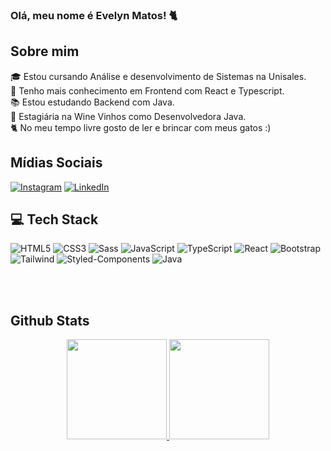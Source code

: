 ### Olá, meu nome é Evelyn Matos! :cat2:
## Sobre mim

:mortar_board: Estou cursando Análise e desenvolvimento de Sistemas na Unisales. </br>
:rocket: Tenho mais conhecimento em Frontend com React e Typescript. </br>
:books: Estou estudando Backend com Java. </br>
:dart: Estagiária na Wine Vinhos como Desenvolvedora Java. </br>
:cat2: No meu tempo livre gosto de ler e brincar com meus gatos :) </br>




## Mídias Sociais
[![Instagram](https://img.shields.io/badge/Instagram-fff?style=for-the-badge&logo=instagram)](https://www.instagram.com/velyn.mm/)
[![LinkedIn](https://img.shields.io/badge/LinkedIn-fff?style=for-the-badge&logo=linkedin&logoColor=0E76A8)](https://www.linkedin.com/in/evelyn-mm/)


## 💻 Tech Stack
![HTML5](https://img.shields.io/badge/HTML5-fff?style=for-the-badge&logo=html5)
![CSS3](https://img.shields.io/badge/CSS3-fff?style=for-the-badge&logo=css3&logoColor=264CE4)
![Sass](https://img.shields.io/badge/Sass-fff?style=for-the-badge&logo=sass)
![JavaScript](https://img.shields.io/badge/JavaScript-fff?style=for-the-badge&logo=javascript)
![TypeScript](https://img.shields.io/badge/TypeScript-fff?style=for-the-badge&logo=typescript)
![React](https://img.shields.io/badge/React-fff?style=for-the-badge&logo=react)
![Bootstrap](https://img.shields.io/badge/Bootstrap-fff?style=for-the-badge&logo=bootstrap)
![Tailwind](https://img.shields.io/badge/Tailwind-fff?style=for-the-badge&logo=tailwindcss)
![Styled-Components](https://img.shields.io/badge/StyledComponents-fff?style=for-the-badge&logo=styledcomponents)
![Java](https://img.shields.io/badge/Java-ed7315?style=for-the-badge&logo=java)


  </br>
  </br>

## Github Stats
  
<div align="center">
  <a href="https://github.com/evelyn-matos">
  <img height="160em" src="https://github-readme-stats-git-masterrstaa-rickstaa.vercel.app/api?username=evelyn-matos&show_icons=true&theme=radical&include_all_commits=true&count_private=true"/>
  <img height="160em" src="https://github-readme-stats-git-masterrstaa-rickstaa.vercel.app/api/top-langs/?username=evelyn-matos&layout=compact&langs_count=7&theme=radical"/>
</div>



  

